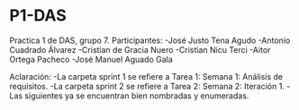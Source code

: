 # P1-DAS
Practica 1 de DAS, grupo 7.
Participantes:
  -José Justo Tena Agudo
  -Antonio Cuadrado Álvarez
  -Cristian de Gracia Nuero
  -Cristian Nicu Terci
  -Aitor Ortega Pacheco
  -José Manuel Aguado Gala

Aclaración: 
  -La carpeta sprint 1 se refiere a Tarea  1:  Semana  1: Análisis  de  requisitos.
  -La carpeta sprint 2 se refiere a Tarea 2: Semana 2: Iteración 1.
  -Las siguientes ya se encuentran bien nombradas y enumeradas.
  
